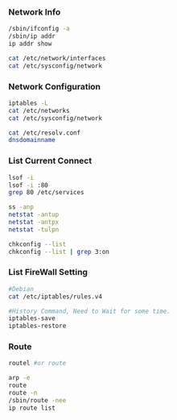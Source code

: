 ### Network Info
```bash
/sbin/ifconfig -a
/sbin/ip addr
ip addr show

cat /etc/network/interfaces
cat /etc/sysconfig/network
```
### Network Configuration
```bash
iptables -L
cat /etc/networks
cat /etc/sysconfig/network

cat /etc/resolv.conf
dnsdomainname
```
### List Current Connect
```bash
lsof -i
lsof -i :80
grep 80 /etc/services

ss -anp
netstat -antup
netstat -antpx
netstat -tulpn

chkconfig --list
chkconfig --list | grep 3:on
```
### List FireWall Setting
```bash
#Debian
cat /etc/iptables/rules.v4

#History Command, Need to Wait for some time.
iptables-save 
iptables-restore 
```
### Route
```bash
routel #or route

arp -e
route
route -n 
/sbin/route -nee
ip route list
```